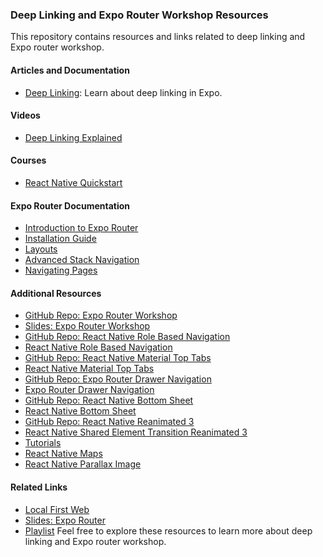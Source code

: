 ### Deep Linking and Expo Router Workshop Resources

This repository contains resources and links related to deep linking and Expo router workshop.

#### Articles and Documentation
- [Deep Linking](https://docs.expo.dev/guides/linking/): Learn about deep linking in Expo.

#### Videos
- [Deep Linking Explained](https://youtu.be/RglRiycD0oQ?si=RCZEN_7zXCsNUKlM)

#### Courses
- [React Native Quickstart](https://galaxies.dev/course/react-native-quickstart)

#### Expo Router Documentation
- [Introduction to Expo Router](https://docs.expo.dev/router/introduction/)
- [Installation Guide](https://docs.expo.dev/router/installation/#modify-babelconfigjs)
- [Layouts](https://docs.expo.dev/router/layouts/)
- [Advanced Stack Navigation](https://docs.expo.dev/router/advanced/stack/)
- [Navigating Pages](https://docs.expo.dev/router/navigating-pages/)

#### Additional Resources
- [GitHub Repo: Expo Router Workshop](https://github.com/Galaxies-dev/expo-router-workshop)
- [Slides: Expo Router Workshop](https://slides.com/simongrimm-1/expo-router#/9)
- [GitHub Repo: React Native Role Based Navigation](https://github.com/Galaxies-dev/react-native-role-based-navigation?tab=readme-ov-file)
- [React Native Role Based Navigation](https://galaxies.dev/react-native-role-based-navigation)
- [GitHub Repo: React Native Material Top Tabs](https://github.com/Galaxies-dev/react-native-material-top-tabs?tab=readme-ov-file)
- [React Native Material Top Tabs](https://galaxies.dev/react-native-material-top-tabs)
- [GitHub Repo: Expo Router Drawer Navigation](https://github.com/Galaxies-dev/expo-router-drawer-navigation)
- [Expo Router Drawer Navigation](https://galaxies.dev/expo-router-drawer-navigation)
- [GitHub Repo: React Native Bottom Sheet](https://github.com/Galaxies-dev/react-native-bottom-sheet?tab=readme-ov-file)
- [React Native Bottom Sheet](https://galaxies.dev/react-native-bottom-sheet)
- [GitHub Repo: React Native Reanimated 3](https://github.com/Galaxies-dev/react-native-reanimated-3)
- [React Native Shared Element Transition Reanimated 3](https://galaxies.dev/react-native-shared-element-transition-reanimated-3)
- [Tutorials](https://galaxies.dev/tutorials)
- [React Native Maps](https://galaxies.dev/react-native-maps)
- [React Native Parallax Image](https://galaxies.dev/react-native-parallax-image)

#### Related Links
- [Local First Web](https://localfirstweb.dev/)
- [Slides: Expo Router](https://slides.com/simongrimm-1/expo-router)
- [Playlist](https://www.youtube.com/watch?v=pBEYprNAs4c&list=PLNFwX8PVq5q6DkICkuu1GHapiUrCdg_qD&index=45&ab_channel=SimonGrimm)
Feel free to explore these resources to learn more about deep linking and Expo router workshop.